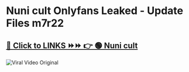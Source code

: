 
 # Nuni cult Onlyfans Leaked - Update Files m7r22

## <h2><a href="https://clipsfans.com/Nuni_cult&ref=git">🔗 Click to LINKS ⏩⏩ 👉 🟢 Nuni cult </a></h2>

<a href="https://clipsfans.com/Nuni_cult&ref=git" rel="nofollow" data-target="animated-image.originalLink"><img src="https://i.ibb.co.com/xMMVF88/686577567.gif" alt="Viral Video Original" style="max-width: 100%; display: inline-block;" data-target="animated-image.originalImage"></a>

